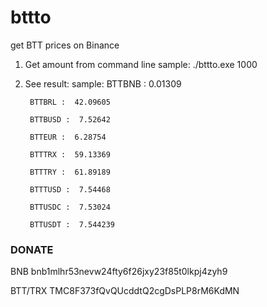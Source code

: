 # bttto

get BTT prices on Binance

1. Get amount from command line
	sample: ./bttto.exe 1000
2. See result:
	sample:
		BTTBNB :  0.01309
		
		BTTBRL :  42.09605
		
		BTTBUSD :  7.52642
		
		BTTEUR :  6.28754
		
		BTTTRX :  59.13369
		
		BTTTRY :  61.89189
		
		BTTTUSD :  7.54468
		
		BTTUSDC :  7.53024
		
		BTTUSDT :  7.544239






### DONATE

BNB bnb1mlhr53nevw24fty6f26jxy23f85t0lkpj4zyh9

BTT/TRX TMC8F373fQvQUcddtQ2cgDsPLP8rM6KdMN
